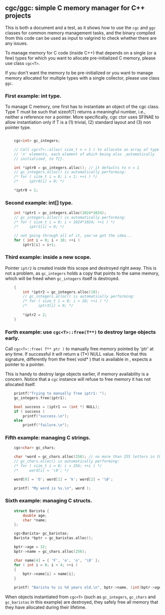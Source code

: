 ## cgc/ggc: simple C memory manager for C++ projects

This is both a document and a test, as it shows how to use the `cgc` and `ggc`
classes for common memory management tasks, and the binary compiled from this
code can be used as input to valgrind to check whether there are any issues.

To manage memory for C code (inside C++) that depends on a single (or a few)
types for which you want to allocate pre-initialized C memory, please use class
`cgc<T>`.

If you don't want the memory to be pre-initialized or you want to manage
memory allocated for multiple types with a single collector, please use class
`ggc`. 


### First example: int type.

To manage C memory, one first has to instantiate an object of the cgc<T>
class.  Type T must be such that sizeof(T) returns a meaningful number,
i.e., neither a reference nor a pointer.  More specifically, cgc<T> ctor
uses SFINAE to allow instantiation only if T is a (1) trivial, (2)
standard layout and (3) non pointer type. 

```.cpp

    cgc<int> gc_integers;

    // Call cgc<T>::alloc( size_t n = 1 ) to allocate an array of type T with
    // 'n' elements, each element of which being also _automatically
    // initialized_ to T{}. 

    int *iptr0 = gc_integers.alloc(); // it defaults to n = 1
    // gc_integers.alloc() is automatically performing: 
    /* for ( size_t i = 0; i < 1; ++i ) */
    /*     iptr0[i] = 0; */

    *iptr0 = 1;
```


### Second example: int[] type.

```.cpp
    int *iptr1 = gc_integers.alloc(1024*1024);
    // gc_integers.alloc() is automatically performing: 
    /* for ( size_t i = 0; i < 1024*1024; ++i ) */
    /*     iptr1[i] = 0; */

    // not going through all of it, you've got the idea...
    for ( int i = 0; i < 10; ++i ) 
        iptr1[i] = i+1;
```


### Third example: inside a new scope.

Pointer `iptr2` is created inside this scope and destroyed right
away.  This is not a problem, as `gc_integers` holds a copy that
points to the same memory, which will be freed when `gc_integers`
itself is destroyed.  
   
```.cpp
    {
        int *iptr2 = gc_integers.alloc(10);
        // gc_integers.alloc() is automatically performing: 
        /* for ( size_t i = 0; i < 10; ++i ) */
        /*     iptr3[i] = 0; */
        
        *iptr2 = 2;
    }
```


### Forth example: use `cgc<T>::free(T**)` to destroy large objects early.

Call `cgc<T>::free( T** ptr )` to manually free memory pointed by 'ptr' at
any time.  If successful it will return a (T*) NULL value.  Notice that
this signature, differently from the free( void* ) that is available in
<cstdlib>, expects a pointer to a pointer.  

This is handy to destroy large objects earlier, if memory availability
is a concern.  Notice that a `cgc` instance will refuse to free memory it
has not allocated itself.  

```.cpp
    printf("Trying to manually free iptr1: ");
    gc_integers.free(iptr1);

    bool success = (iptr1 == (int *) NULL);
    if ( success )
        printf("success.\n");
    else
        printf("failure.\n");
```


### Fifth example: managing C strings.

```.cpp
    cgc<char> gc_chars;

    char *word = gc_chars.alloc(256); // no more than 255 letters in this word
    // gc_chars.alloc() is automatically performing: 
    /* for ( size_t i = 0; i < 256; ++i ) */
    /*     word[i] = '\0'; */

    word[0] = 'O'; word[1] = 'k'; word[2] = '\0';

    printf( "My word is %s.\n", word );
```


### Sixth example: managing C structs.

```.cpp
    struct Barista {
        double age;
        char *name;
    };

    cgc<Barista> gc_baristas;
    Barista *bptr = gc_baristas.alloc();

    bptr->age = 32;
    bptr->name = gc_chars.alloc(256); 

    char name[4] = { 'F', 'o', 'o', '\0' }; 
    for ( int i = 0; i < 4; ++i )
    {
        bptr->name[i] = name[i];
    }

    printf( "Barista %s is %d years old.\n", bptr->name, (int)bptr->age);
```

When objects instantiated from `cgc<T>` (such as `gc_integers`, `gc_chars`
and `gc_baristas` in this example) are destroyed, they safely free all
memory that they have allocated during their lifetime.
